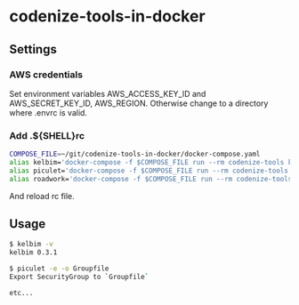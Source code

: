 # codenize-tools-in-docker

## Settings

### AWS credentials

Set environment variables AWS_ACCESS_KEY_ID and AWS_SECRET_KEY_ID, AWS_REGION.
Otherwise change to a directory where .envrc is valid.

### Add .${SHELL}rc

```sh
COMPOSE_FILE=~/git/codenize-tools-in-docker/docker-compose.yaml
alias kelbim='docker-compose -f $COMPOSE_FILE run --rm codenize-tools kelbim'
alias piculet='docker-compose -f $COMPOSE_FILE run --rm codenize-tools piculet'
alias roadwork='docker-compose -f $COMPOSE_FILE run --rm codenize-tools roadwork'
```

And reload rc file.

## Usage

```sh
$ kelbim -v
kelbim 0.3.1

$ piculet -e -o Groupfile
Export SecurityGroup to `Groupfile`

etc...
```
